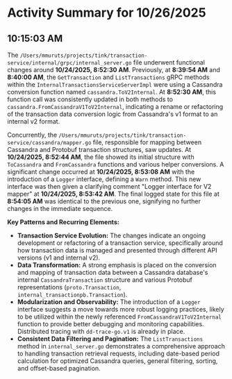 # Activity Summary for 10/26/2025

## 10:15:03 AM
The `/Users/mmuruts/projects/tink/transaction-service/internal/grpc/internal_server.go` file underwent functional changes around **10/24/2025, 8:52:30 AM**. Previously, at **8:39:54 AM** and **8:40:00 AM**, the `GetTransaction` and `ListTransactions` gRPC methods within the `InternalTransactionsServiceServerImpl` were using a Cassandra conversion function named `cassandra.ToV2Internal`. At **8:52:30 AM**, this function call was consistently updated in both methods to `cassandra.FromCassandraV1ToV2Internal`, indicating a rename or refactoring of the transaction data conversion logic from Cassandra's v1 format to an internal v2 format.

Concurrently, the `/Users/mmuruts/projects/tink/transaction-service/cassandra/mapper.go` file, responsible for mapping between Cassandra and Protobuf transaction structures, saw updates. At **10/24/2025, 8:52:44 AM**, the file showed its initial structure with `ToCassandra` and `FromCassandra` functions and various helper conversions. A significant change occurred at **10/24/2025, 8:53:08 AM** with the introduction of a `Logger` interface, defining a `Warn` method. This new interface was then given a clarifying comment "Logger interface for V2 mapper" at **10/24/2025, 8:53:42 AM**. The final logged state for this file at **8:54:05 AM** was identical to the previous one, signifying no further changes in the immediate sequence.

**Key Patterns and Recurring Elements:**

*   **Transaction Service Evolution:** The changes indicate an ongoing development or refactoring of a transaction service, specifically around how transaction data is managed and presented through different API versions (v1 and internal v2).
*   **Data Transformation:** A strong emphasis is placed on the conversion and mapping of transaction data between a Cassandra database's internal `CassandraTransaction` structure and various Protobuf representations (`proto.Transaction`, `internal_transactionpb.Transaction`).
*   **Modularization and Observability:** The introduction of a `Logger` interface suggests a move towards more robust logging practices, likely to be utilized within the newly referenced `FromCassandraV1ToV2Internal` function to provide better debugging and monitoring capabilities. Distributed tracing with `dd-trace-go.v1` is already in place.
*   **Consistent Data Filtering and Pagination:** The `ListTransactions` method in `internal_server.go` demonstrates a comprehensive approach to handling transaction retrieval requests, including date-based period calculation for optimized Cassandra queries, general filtering, sorting, and offset-based pagination.